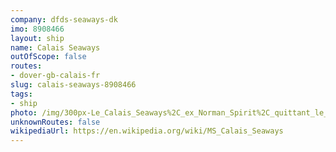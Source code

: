 ```yaml
---
company: dfds-seaways-dk
imo: 8908466
layout: ship
name: Calais Seaways
outOfScope: false
routes:
- dover-gb-calais-fr
slug: calais-seaways-8908466
tags:
- ship
photo: /img/300px-Le_Calais_Seaways%2C_ex_Norman_Spirit%2C_quittant_le_Poste_8_du_Port_de_Calais.jpg
unknownRoutes: false
wikipediaUrl: https://en.wikipedia.org/wiki/MS_Calais_Seaways
---
```

